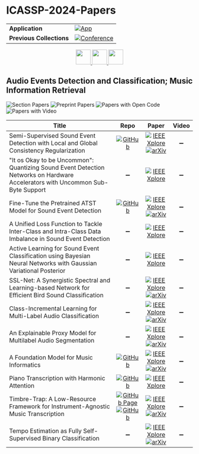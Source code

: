 # ICASSP-2024-Papers

<table>
    <tr>
        <td><strong>Application</strong></td>
        <td>
            <a href="https://huggingface.co/spaces/DmitryRyumin/NewEraAI-Papers" style="float:left;">
                <img src="https://img.shields.io/badge/🤗-NewEraAI--Papers-FFD21F.svg" alt="App" />
            </a>
        </td>
    </tr>
    <tr>
        <td><strong>Previous Collections</strong></td>
        <td>
            <a href="https://github.com/DmitryRyumin/ICASSP-2023-24-Papers/blob/main/README_2023.md">
                <img src="http://img.shields.io/badge/ICASSP-2023-0073AE.svg" alt="Conference">
            </a>
        </td>
    </tr>
</table>

<div align="center">
    <a href="https://github.com/DmitryRyumin/ICASSP-2023-24-Papers/blob/main/sections/2024/main/SAM-L1.md">
        <img src="https://cdn.jsdelivr.net/gh/DmitryRyumin/NewEraAI-Papers@main/images/left.svg" width="40" alt="" />
    </a>
    <a href="https://github.com/DmitryRyumin/ICASSP-2023-24-Papers/">
        <img src="https://cdn.jsdelivr.net/gh/DmitryRyumin/NewEraAI-Papers@main/images/home.svg" width="40" alt="" />
    </a>
    <a href="https://github.com/DmitryRyumin/ICASSP-2023-24-Papers/blob/main/sections/2024/main/SLP-P1.md">
        <img src="https://cdn.jsdelivr.net/gh/DmitryRyumin/NewEraAI-Papers@main/images/right.svg" width="40" alt="" />
    </a>
</div>

## Audio Events Detection and Classification; Music Information Retrieval

![Section Papers](https://img.shields.io/badge/Section%20Papers-6-42BA16) ![Preprint Papers](https://img.shields.io/badge/Preprint%20Papers-3-b31b1b) ![Papers with Open Code](https://img.shields.io/badge/Papers%20with%20Open%20Code-0-1D7FBF) ![Papers with Video](https://img.shields.io/badge/Papers%20with%20Video-0-FF0000)

| **Title** | **Repo** | **Paper** | **Video** |
|-----------|:--------:|:---------:|:---------:|
| Semi-Supervised Sound Event Detection with Local and Global Consistency Regularization | [![GitHub](https://img.shields.io/github/stars/Ming-er/LGC-SED?style=flat)](https://github.com/Ming-er/LGC-SED) | [![IEEE Xplore](https://img.shields.io/badge/IEEE-10446386-E4A42C.svg)](https://ieeexplore.ieee.org/document/10446386) <br /> [![arXiv](https://img.shields.io/badge/arXiv-2309.08355-b31b1b.svg)](https://arxiv.org/abs/2309.08355) | :heavy_minus_sign: |
| "It os Okay to be Uncommon": Quantizing Sound Event Detection Networks on Hardware Accelerators with Uncommon Sub-Byte Support | :heavy_minus_sign: | [![IEEE Xplore](https://img.shields.io/badge/IEEE-10448228-E4A42C.svg)](https://ieeexplore.ieee.org/document/10448228) | :heavy_minus_sign: |
| Fine-Tune the Pretrained ATST Model for Sound Event Detection | [![GitHub](https://img.shields.io/github/stars/Audio-WestlakeU/ATST-SED?style=flat)](https://github.com/Audio-WestlakeU/ATST-SED) | [![IEEE Xplore](https://img.shields.io/badge/IEEE-10446159-E4A42C.svg)](https://ieeexplore.ieee.org/document/10446159) <br /> [![arXiv](https://img.shields.io/badge/arXiv-2309.08153-b31b1b.svg)](https://arxiv.org/abs/2309.08153) | :heavy_minus_sign: |
| A Unified Loss Function to Tackle Inter-Class and Intra-Class Data Imbalance in Sound Event Detection | :heavy_minus_sign: | [![IEEE Xplore](https://img.shields.io/badge/IEEE-10447675-E4A42C.svg)](https://ieeexplore.ieee.org/document/10447675) | :heavy_minus_sign: |
| Active Learning for Sound Event Classification using Bayesian Neural Networks with Gaussian Variational Posterior | :heavy_minus_sign: | [![IEEE Xplore](https://img.shields.io/badge/IEEE-10446970-E4A42C.svg)](https://ieeexplore.ieee.org/document/10446970) | :heavy_minus_sign: |
| SSL-Net: A Synergistic Spectral and Learning-based Network for Efficient Bird Sound Classification | :heavy_minus_sign: | [![IEEE Xplore](https://img.shields.io/badge/IEEE-10445889-E4A42C.svg)](https://ieeexplore.ieee.org/document/10445889) <br /> [![arXiv](https://img.shields.io/badge/arXiv-2309.08072-b31b1b.svg)](https://arxiv.org/abs/2309.08072) | :heavy_minus_sign: |
| Class-Incremental Learning for Multi-Label Audio Classification | :heavy_minus_sign: | [![IEEE Xplore](https://img.shields.io/badge/IEEE-10447952-E4A42C.svg)](https://ieeexplore.ieee.org/document/10447952) <br /> [![arXiv](https://img.shields.io/badge/arXiv-2401.04447-b31b1b.svg)](https://arxiv.org/abs/2401.04447) | :heavy_minus_sign: |
| An Explainable Proxy Model for Multilabel Audio Segmentation | :heavy_minus_sign: | [![IEEE Xplore](https://img.shields.io/badge/IEEE-10446648-E4A42C.svg)](https://ieeexplore.ieee.org/document/10446648) <br /> [![arXiv](https://img.shields.io/badge/arXiv-2401.08268-b31b1b.svg)](https://arxiv.org/abs/2401.08268) | :heavy_minus_sign: |
| A Foundation Model for Music Informatics | [![GitHub](https://img.shields.io/github/stars/minzwon/musicfm?style=flat)](https://github.com/minzwon/musicfm) | [![IEEE Xplore](https://img.shields.io/badge/IEEE-10448314-E4A42C.svg)](https://ieeexplore.ieee.org/document/10448314) <br /> [![arXiv](https://img.shields.io/badge/arXiv-2311.03318-b31b1b.svg)](https://arxiv.org/abs/2311.03318) | :heavy_minus_sign: |
| Piano Transcription with Harmonic Attention | [![GitHub](https://img.shields.io/github/stars/minzwon/musicfm?style=flat)](https://github.com/minzwon/musicfm) | [![IEEE Xplore](https://img.shields.io/badge/IEEE-10447324-E4A42C.svg)](https://ieeexplore.ieee.org/document/10447324) | :heavy_minus_sign: |
| Timbre-Trap: A Low-Resource Framework for Instrument-Agnostic Music Transcription | [![GitHub Page](https://img.shields.io/badge/GitHub-Page-159957.svg)](https://sony.github.io/timbre-trap) <br /> [![GitHub](https://img.shields.io/github/stars/sony/timbre-trap?style=flat)](https://github.com/sony/timbre-trap) | [![IEEE Xplore](https://img.shields.io/badge/IEEE-10446141-E4A42C.svg)](https://ieeexplore.ieee.org/document/10446141) <br /> [![arXiv](https://img.shields.io/badge/arXiv-2309.15717-b31b1b.svg)](https://arxiv.org/abs/2309.15717) | :heavy_minus_sign: |
| Tempo Estimation as Fully Self-Supervised Binary Classification | :heavy_minus_sign: | [![IEEE Xplore](https://img.shields.io/badge/IEEE-10448098-E4A42C.svg)](https://ieeexplore.ieee.org/document/10448098) <br /> [![arXiv](https://img.shields.io/badge/arXiv-2401.08891-b31b1b.svg)](https://arxiv.org/abs/2401.08891) | :heavy_minus_sign: |
